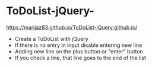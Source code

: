 # ToDoList-jQuery-
https://marijaz83.github.io/ToDoList-jQuery.github.io/
- Create a ToDoList with jQuery
- If there is no entry in input disable entering new line
- Adding new line on the plus button or "enter" button 
- If you check a line, that line goes to the end of the list
